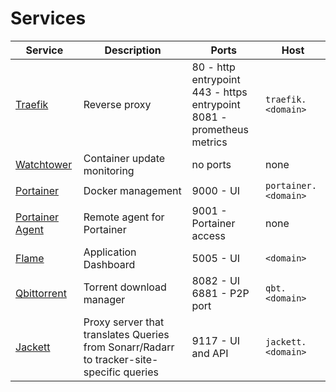 # Services

| Service | Description | Ports | Host |
|---------|-------------|-------|------|
| [Traefik](traefik.md) | Reverse proxy | 80 - http entrypoint<br>443 - https entrypoint<br>8081 - prometheus metrics | `traefik.<domain>` |
| [Watchtower](watchtower.md) | Container update monitoring | no ports | none |
| [Portainer](portainer.md) | Docker management | 9000 - UI | `portainer.<domain>` |
| [Portainer Agent](portainer-agent.md) | Remote agent for Portainer | 9001 - Portainer access | none |
| [Flame](flame.md) | Application Dashboard |  5005 - UI | `<domain>` |
| [Qbittorrent](qbittorrent.md) | Torrent download manager | 8082 - UI<br>6881 - P2P port | `qbt.<domain>` |
| [Jackett](jackett.md) | Proxy server that translates Queries from Sonarr/Radarr to tracker-site-specific queries | 9117 - UI and API | `jackett.<domain>` |
